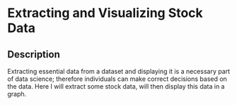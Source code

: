 <h1>Extracting and Visualizing Stock Data</h1>
<h2>Description</h2>

Extracting essential data from a dataset and displaying it is a necessary part of data science; therefore individuals can make correct decisions based on the data. 
Here I will extract some stock data, will then display this data in a graph.
